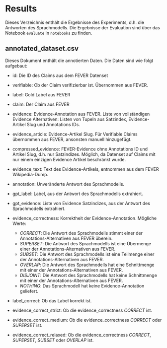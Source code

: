 # Results
Dieses Verzeichnis enthält die Ergebnisse des Experiments, d.h. die Antworten des Sprachmodells. Die Ergebnisse der Evaluation sind über das Notebook `evaluate` in `notebooks` zu finden.

## annotated_dataset.csv
Dieses Dokument enthält die annotierten Daten. Die Daten sind wie folgt aufgebaut:

- id: Die ID des Claims aus dem FEVER Datenset

- verifiable: Ob der Claim verifizierbar ist. Übernommen aus FEVER.

- label: Gold Label aus FEVER

- claim: Der Claim aus FEVER

- evidence: Evidence-Annotation aus FEVER. Liste von vollständigen Evidence Alternativen: Listen von Tupeln aus Satzindex, Evidence-Artikel Slug und Annotations IDs.

- evidence_article: Evidence-Artikel Slug. Für Verifiable Claims übernommen aus FEVER, ansonsten manuell hinzugefügt.

- compressed_evidence: FEVER-Evidence ohne Annotations ID und Artikel Slug, d.h. nur Satzindizes. Möglich, da Datenset auf Claims mit nur einem einzigen Evidence Artikel beschränkt wurde.

- evidence_text: Text des Evidence-Artikels, entnommen aus dem FEVER Wikipedia-Dump.

- annotation: Unveränderte Antwort des Sprachmodells.

- gpt_label: Label, aus der Antwort des Sprachmodells extrahiert.

- gpt_evidence: Liste von Evidence Satzindizes, aus der Antwort des Sprachmodells extrahiert.

- evidence_correctness: Korrektheit der Evidence-Annotation. Mögliche Werte: 
  - _CORRECT_: Die Antwort des Sprachmodells stimmt einer der Annotations-Alternativen aus FEVER überein.
  - _SUPERSET_: Die Antwort des Sprachmodells ist eine Übermenge einer der Annotations-Alternativen aus FEVER.
  - _SUBSET_: Die Antwort des Sprachmodells ist eine Teilmenge einer der Annotations-Alternativen aus FEVER.
  - _OVERLAP_: Die Antwort des Sprachmodells hat eine Schnittmenge mit einer der Annotations-Alternativen aus FEVER.
  - _DISJOINT_: Die Antwort des Sprachmodells hat keine Schnittmenge mit einer der Annotations-Alternativen aus FEVER.
  - _NOTHING_: Das Sprachmodell hat keine Evidence-Annotation geliefert.

- label_correct: Ob das Label korrekt ist.

- evidence_correct_strict: Ob die evidence_correctness _CORRECT_ ist.

- evidence_correct_medium: Ob die evidence_correctness _CORRECT_ oder _SUPERSET_ ist.

- evidence_correct_relaxed: Ob die evidence_correctness _CORRECT_, _SUPERSET_, _SUBSET_ oder _OVERLAP_ ist.